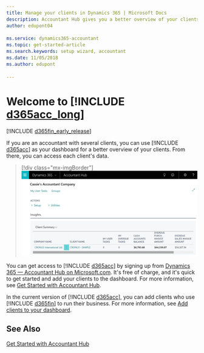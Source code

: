 ```yaml
---
title: Manage your clients in Dynamics 365 | Microsoft Docs
description: Accountant Hub gives you a better overview of your clients so you can switch easily from client to client.
author: edupont04

ms.service: dynamics365-accountant
ms.topic: get-started-article
ms.search.keywords: setup wizard, accountant
ms.date: 11/05/2018
ms.author: edupont

---
```

# Welcome to [!INCLUDE [d365acc_long](includes/d365acc_long_md.md)]
[!INCLUDE [d365fin_early_release](includes/d365fin_early_release.md.md)]

If you are an accountant with several clients, you can use [!INCLUDE [d365acc](includes/d365acc_md.md)] as your dashboard for a better overview of your clients. From there, you can access each client's data.  

> [!div class="mx-imgBorder"]
> ![Accountant Hub](./media/accountant-get-started/accountant-dashboard.png)

You can get access to [!INCLUDE [d365acc](includes/d365acc_md.md)] by signing up from [Dynamics 365 — Accountant Hub on Microsoft.com](https://www.microsoft.com/en-us/dynamics365/financial-insights-for-accountants). It's free of charge, and it's quick to get started and add your clients to the dashboard. For more information, see [Get Started with Accountant Hub](get-started.md).  

In the current version of [!INCLUDE [d365acc](includes/d365acc_md.md)], you can add clients who use [!INCLUDE [d365fin](includes/d365fin_long_md.md)] to run their business. For more information, see [Add clients to your dashboard](add-client.md).  

## See Also
[Get Started with Accountant Hub](get-started.md)  

